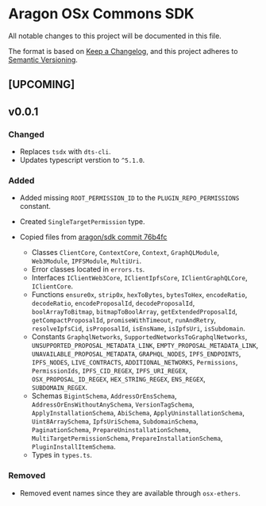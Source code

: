 # Aragon OSx Commons SDK

All notable changes to this project will be documented in this file.

The format is based on [Keep a Changelog](https://keepachangelog.com/en/1.0.0/),
and this project adheres to [Semantic Versioning](https://semver.org/spec/v2.0.0.html).

## [UPCOMING]

## v0.0.1

### Changed

- Replaces `tsdx` with `dts-cli`.
- Updates typescript verstion to `^5.1.0`.

### Added

- Added missing `ROOT_PERMISSION_ID` to the `PLUGIN_REPO_PERMISSIONS` constant.
- Created `SingleTargetPermission` type.
- Copied files from [aragon/sdk commit 76b4fc](https://github.com/aragon/sdk/tree/76b4fc815cfacce60b7c983ef0ce53110761f23a)

  - Classes `ClientCore`, `ContextCore`, `Context`, `GraphQLModule`, `Web3Module`, `IPFSModule`, `MultiUri`.
  - Error classes located in `errors.ts`.
  - Interfaces `IClientWeb3Core`, `IClientIpfsCore`, `IClientGraphQLCore`, `IClientCore`.
  - Functions `ensure0x`, `strip0x`, `hexToBytes`, `bytesToHex`, `encodeRatio`, `decodeRatio`, `encodeProposalId`, `decodeProposalId`, `boolArrayToBitmap`, `bitmapToBoolArray`, `getExtendedProposalId`, `getCompactProposalId`, `promiseWithTimeout`, `runAndRetry`, `resolveIpfsCid`, `isProposalId`, `isEnsName`, `isIpfsUri`, `isSubdomain`.
  - Constants `GraphqlNetworks`, `SupportedNetworksToGraphqlNetworks`, `UNSUPPORTED_PROPOSAL_METADATA_LINK`, `EMPTY_PROPOSAL_METADATA_LINK`, `UNAVAILABLE_PROPOSAL_METADATA`, `GRAPHQL_NODES`, `IPFS_ENDPOINTS`, `IPFS_NODES`, `LIVE_CONTRACTS`, `ADDITIONAL_NETWORKS`, `Permissions`, `PermissionIds`, `IPFS_CID_REGEX`, `IPFS_URI_REGEX`, `OSX_PROPOSAL_ID_REGEX`, `HEX_STRING_REGEX`, `ENS_REGEX`, `SUBDOMAIN_REGEX`.
  - Schemas `BigintSchema`, `AddressOrEnsSchema`, `AddressOrEnsWithoutAnySchema`, `VersionTagSchema`, `ApplyInstallationSchema`, `AbiSchema`, `ApplyUninstallationSchema`, `Uint8ArraySchema`, `IpfsUriSchema`, `SubdomainSchema`, `PaginationSchema`, `PrepareUninstallationSchema`, `MultiTargetPermissionSchema`, `PrepareInstallationSchema`, `PluginInstallItemSchema`.
  - Types in `types.ts`.

### Removed

- Removed event names since they are available through `osx-ethers`.
